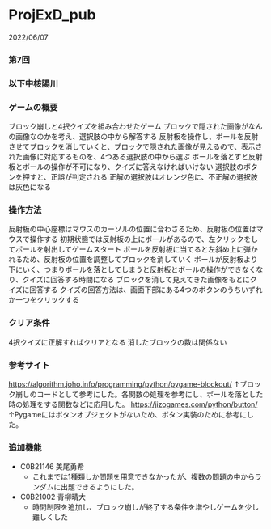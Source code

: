 # ProjExD_pub

2022/06/07
### 第7回
### 以下中核陽川
### ゲームの概要
ブロック崩しと4択クイズを組み合わせたゲーム
ブロックで隠された画像がなんの画像なのかを考え、選択肢の中から解答する
反射板を操作し、ボールを反射させてブロックを消していくと、ブロックで隠された画像が見えるので、表示された画像に対応するものを、4つある選択肢の中から選ぶ
ボールを落とすと反射板とボールの操作が不可になり、クイズに答えなければいけない
選択肢のボタンを押すと、正誤が判定される
正解の選択肢はオレンジ色に、不正解の選択肢は灰色になる
### 操作方法
反射板の中心座標はマウスのカーソルの位置に合わさるため、反射板の位置はマウスで操作する
初期状態では反射板の上にボールがあるので、左クリックをしてボールを射出してゲームスタート
ボールを反射板に当てると左斜め上に弾かれるため、反射板の位置を調整してブロックを消していく
ボールが反射板より下にいく、つまりボールを落としてしまうと反射板とボールの操作ができなくなり、クイズに回答する時間になる
ブロックを消して見えてきた画像をもとにクイズに回答する
クイズの回答方法は、画面下部にある4つのボタンのうちいずれか一つをクリックする
### クリア条件
4択クイズに正解すればクリアとなる
消したブロックの数は関係ない
### 参考サイト
https://algorithm.joho.info/programming/python/pygame-blockout/
↑ブロック崩しのコードとして参考にした。各関数の処理を参考にし、ボールを落とした時の処理をする関数などに応用した。
https://jizogames.com/python/button/
↑Pygameにはボタンオブジェクトがないため、ボタン実装のために参考にした。

### 追加機能
- C0B21146 美尾勇希
    - これまでは1種類しか問題を用意できなかったが、複数の問題の中からランダムに出題できるようにした。
- C0B21002 青柳晴大
    - 時間制限を追加し、ブロック崩しが終了する条件を増やしゲームを少し難しくした
